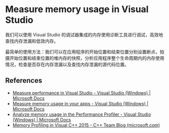 # Measure memory usage in Visual Studio

我们可以使用 Visual Studio 的调试器集成的内存使用诊断工具进行调试，高效地查找内存泄漏和低效内存。

最简单的使用方法：我们可以在应用程序的开始位置和结束位置分别设置断点，拍摄开始位置和结束位置的堆内存的快照，分析应用程序整个生命周期内的内存使用情况，检查是否存在内存泄漏以及查找内存泄漏的源代码位置。

## References

- [Measure performance in Visual Studio - Visual Studio (Windows) | Microsoft Docs](https://docs.microsoft.com/en-us/visualstudio/profiling/?view=vs-2022)
- [Measure memory usage in your apps - Visual Studio (Windows) | Microsoft Docs](https://docs.microsoft.com/en-us/visualstudio/profiling/memory-usage?view=vs-2022)
- [Analyze memory usage in the Performance Profiler - Visual Studio (Windows) | Microsoft Docs](https://docs.microsoft.com/en-us/visualstudio/profiling/memory-usage-without-debugging2?view=vs-2022)
- [Memory Profiling in Visual C++ 2015 - C++ Team Blog (microsoft.com)](https://devblogs.microsoft.com/cppblog/memory-profiling-in-visual-c-2015/)

